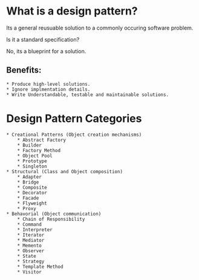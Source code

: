 # What is a design pattern? 

Its a general reusuable solution to a commonly occuring software problem.

Is it a standard specification?

No, its a blueprint for a solution. 

## Benefits: 
	* Produce high-level solutions.
	* Ignore implmentation details.
	* Write Understandable, testable and maintainable solutions. 

# Design Pattern Categories
	* Creational Patterns (Object creation mechanisms)
		* Abstract Factory
		* Builder
		* Factory Method
		* Object Pool
		* Prototype 
		* Singleton
	* Structural (Class and Object composition)
		* Adapter 
		* Bridge
		* Composite
		* Decorator
		* Facade
		* Flyweight
		* Proxy
	* Behavorial (Object communication)
		* Chain of Responsibility 
		* Command
		* Interpreter
		* Iterator
		* Mediator
		* Memento
		* Observer
		* State
		* Strategy
		* Template Method
		* Visitor
